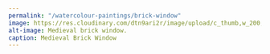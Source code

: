 ```yaml
---
permalink: "/watercolour-paintings/brick-window"
image: https://res.cloudinary.com/dtn9ari2r/image/upload/c_thumb,w_200,g_face/v1533736913/watercolours/brick_window.jpg
alt-image: Medieval brick window.
caption: Medieval Brick Window
---
```


